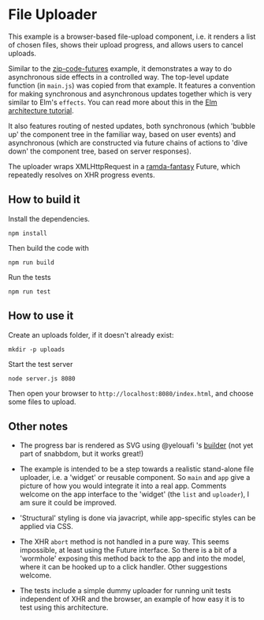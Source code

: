 # File Uploader

This example is a browser-based file-upload component, i.e. it renders a list
of chosen files, shows their upload progress, and allows users to cancel 
uploads.

Similar to the [zip-code-futures][zip] example, it demonstrates a way to do
asynchronous side effects in a controlled way. The top-level update function 
(in `main.js`) was copied from that example. It features a convention for making
synchronous and asynchronous updates together which is very similar to Elm's
`effects`. You can read more about this in the [Elm architecture tutorial][elm].

It also features routing of nested updates, both synchronous (which 'bubble up'
the component tree in the familiar way, based on user events) and asynchronous 
(which are constructed via future chains of actions to 'dive down' the component 
tree, based on server responses). 

The uploader wraps XMLHttpRequest in a [ramda-fantasy][rf] Future, which 
repeatedly resolves on XHR progress events.


## How to build it

Install the dependencies.

```
npm install
```

Then build the code with

```
npm run build
```

Run the tests

```
npm run test
```


## How to use it

Create an uploads folder, if it doesn't already exist:

```
mkdir -p uploads
```

Start the test server

```
node server.js 8080
```

Then open your browser to `http://localhost:8080/index.html`, and choose some 
files to upload.


## Other notes

- The progress bar is rendered as SVG using @yelouafi 's [builder][svg] (not yet
  part of snabbdom, but it works great!)

- The example is intended to be a step towards a realistic stand-alone
  file uploader, i.e. a 'widget' or reusable component. So `main` and `app`
  give a picture of how you would integrate it into a real app. Comments
  welcome on the app interface to the 'widget' (the `list` and `uploader`),
  I am sure it could be improved.

- 'Structural' styling is done via javacript, while app-specific styles can be
  applied via CSS.

- The XHR `abort` method is not handled in a pure way. This seems impossible,
  at least using the Future interface. So there is a bit of a 'wormhole'
  exposing this method back to the app and into the model, where it can be
  hooked up to a click handler. Other suggestions welcome.

- The tests include a simple dummy uploader for running unit tests independent 
  of XHR and the browser, an example of how easy it is to test using this 
  architecture.



[zip]: https://github.com/paldepind/functional-frontend-architecture/tree/master/examples/zip-codes-future
[elm]: https://github.com/evancz/elm-architecture-tutorial#example-5-random-gif-viewer
[rf]:  https://github.com/ramda/ramda-fantasy
[svg]: https://github.com/paldepind/snabbdom/issues/4

